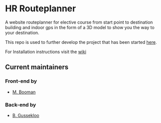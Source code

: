 # HR Routeplanner
A website routeplanner for elective course from start point to destination building and indoor gps in the form of a 3D model to show you the way to your destination.

This repo is used to further develop the project that has been started [here](https://github.com/Bramgus12/ProjectC).

For Installation instructions visit the [wiki](https://github.com/Bramgus12/HR-Routeplanner/wiki)

## Current maintainers
### Front-end by
* [M. Booman](https://github.com/Matthbo)

### Back-end by
* [B. Gussekloo](https://github.com/Bramgus12)
